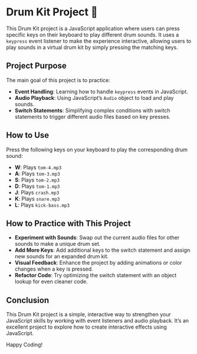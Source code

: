 # Drum Kit Project 🥁

This Drum Kit project is a JavaScript application where users can press specific keys on their keyboard to play different drum sounds. It uses a `keypress` event listener to make the experience interactive, allowing users to play sounds in a virtual drum kit by simply pressing the matching keys.

## Project Purpose
The main goal of this project is to practice:
- **Event Handling**: Learning how to handle `keypress` events in JavaScript.
- **Audio Playback**: Using JavaScript’s `Audio` object to load and play sounds.
- **Switch Statements**: Simplifying complex conditions with switch statements to trigger different audio files based on key presses.

## How to Use
Press the following keys on your keyboard to play the corresponding drum sound:
- **W**: Plays `tom-4.mp3`
- **A**: Plays `tom-3.mp3`
- **S**: Plays `tom-2.mp3`
- **D**: Plays `tom-1.mp3`
- **J**: Plays `crash.mp3`
- **K**: Plays `snare.mp3`
- **L**: Plays `kick-bass.mp3`

## How to Practice with This Project
- **Experiment with Sounds**: Swap out the current audio files for other sounds to make a unique drum set.
- **Add More Keys**: Add additional keys to the switch statement and assign new sounds for an expanded drum kit.
- **Visual Feedback**: Enhance the project by adding animations or color changes when a key is pressed.
- **Refactor Code**: Try optimizing the switch statement with an object lookup for even cleaner code.

## Conclusion
This Drum Kit project is a simple, interactive way to strengthen your JavaScript skills by working with event listeners and audio playback. It’s an excellent project to explore how to create interactive effects using JavaScript.

Happy Coding!
